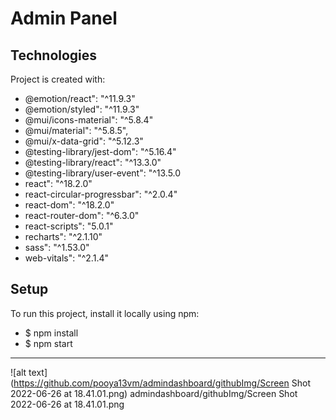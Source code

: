 # Admin Panel
## Technologies
 Project is created with:
 *   @emotion/react": "^11.9.3"
 *   @emotion/styled": "^11.9.3"
 *   @mui/icons-material": "^5.8.4"
 *   @mui/material": "^5.8.5",
 *   @mui/x-data-grid": "^5.12.3"
 *   @testing-library/jest-dom": "^5.16.4"
 *   @testing-library/react": "^13.3.0"
 *   @testing-library/user-event": "^13.5.0
 *   react": "^18.2.0"
 *   react-circular-progressbar": "^2.0.4"
 *   react-dom": "^18.2.0"
 *   react-router-dom": "^6.3.0"
 *   react-scripts": "5.0.1"
 *   recharts": "^2.1.10"
 *   sass": "^1.53.0"
 *   web-vitals": "^2.1.4"
       

## Setup
To run this project, install it locally using npm:
- $ npm install
- $ npm start
***
![alt text](https://github.com/pooya13vm/admindashboard/githubImg/Screen Shot 2022-06-26 at 18.41.01.png)
admindashboard/githubImg/Screen Shot 2022-06-26 at 18.41.01.png
